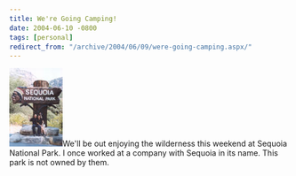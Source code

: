 ```yaml
---
title: We're Going Camping!
date: 2004-06-10 -0800
tags: [personal]
redirect_from: "/archive/2004/06/09/were-going-camping.aspx/"
---
```


![Sequoia National Park](/images/SequoiaNationalPark.jpg)We'll be out
enjoying the wilderness this weekend at Sequoia National Park. I once
worked at a company with Sequoia in its name. This park is not owned by
them.

